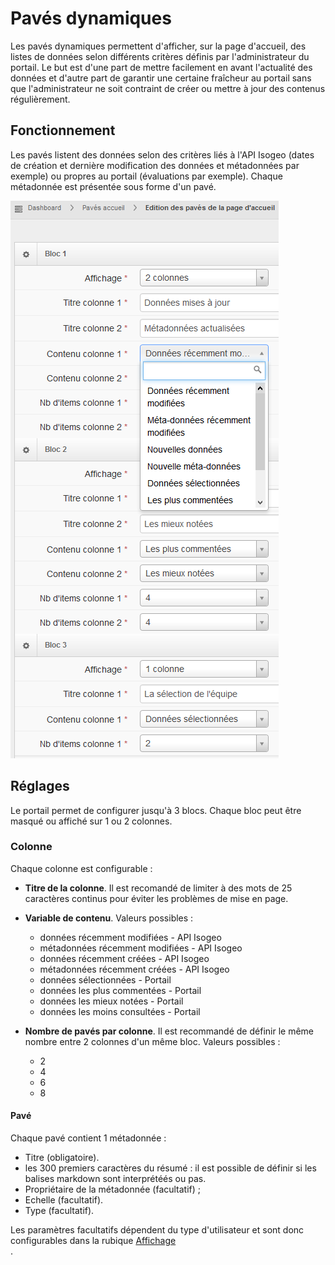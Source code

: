 # Pavés dynamiques

Les pavés dynamiques permettent d'afficher, sur la page d'accueil, des listes de données selon différents critères définis par l'administrateur du portail. Le but est d'une part de mettre facilement en avant l'actualité des données et d'autre part de garantir une certaine fraîcheur au portail sans que l'administrateur ne soit contraint de créer ou mettre à jour des contenus régulièrement.

## Fonctionnement

Les pavés listent des données selon des critères liés à l'API Isogeo \(dates de création et dernière modification des données et métadonnées par exemple\) ou propres au portail \(évaluations par exemple\). Chaque métadonnée est présentée sous forme d'un pavé.

!["Administrer les blocs dynamiques en page d'accueil"](/assets/back_homepage_dynamic_sections.png)

## Réglages

Le portail permet de configurer jusqu'à 3 blocs. Chaque bloc peut être masqué ou affiché sur 1 ou 2 colonnes.

### Colonne

Chaque colonne est configurable :

* **Titre de la colonne**. Il est recomandé de limiter à des mots de 25 caractères continus pour éviter les problèmes de mise en page.

* **Variable de contenu**. Valeurs possibles :

  * données récemment modifiées - API Isogeo
  * métadonnées récemment modifiées  - API Isogeo
  * données récemment créées - API Isogeo
  * métadonnées récemment créées  - API Isogeo
  * données sélectionnées - Portail
  * données les plus commentées - Portail
  * données les mieux notées - Portail
  * données les moins consultées - Portail

* **Nombre de pavés par colonne**. Il est recommandé de définir le même nombre entre 2 colonnes d'un même bloc. Valeurs possibles :

  * 2
  * 4
  * 6
  * 8

#### Pavé

Chaque pavé contient 1 métadonnée :

* Titre \(obligatoire\).
* les 300 premiers caractères du résumé  : il est possible de définir si les balises markdown sont interprétéés ou pas.
* Propriétaire de la métadonnée \(facultatif\) ;
* Echelle \(facultatif\).
* Type \(facultatif\).

Les paramètres facultatifs dépendent du type d'utilisateur et sont donc configurables dans la rubique [Affichage  
](/settings/display.md).

